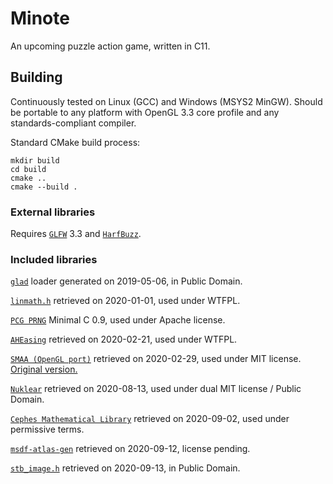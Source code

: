 # Minote
An upcoming puzzle action game, written in C11.

## Building
Continuously tested on Linux (GCC) and Windows (MSYS2 MinGW). Should be
portable to any platform with OpenGL 3.3 core profile and any
standards-compliant compiler.

Standard CMake build process:
```
mkdir build
cd build
cmake ..
cmake --build .
```

### External libraries
Requires [`GLFW`](https://www.glfw.org/) 3.3 and
[`HarfBuzz`](http://harfbuzz.org/).

### Included libraries
[`glad`](https://glad.dav1d.de/) loader generated on 2019-05-06, in
Public Domain.

[`linmath.h`](https://github.com/datenwolf/linmath.h) retrieved on
2020-01-01, used under WTFPL.

[`PCG PRNG`](https://www.pcg-random.org/) Minimal C 0.9, used under Apache
license.

[`AHEasing`](https://github.com/warrenm/AHEasing) retrieved on 2020-02-21, used
under WTFPL.

[`SMAA (OpenGL port)`](https://github.com/turol/smaaDemo) retrieved on
2020-02-29, used under MIT license.
[Original version.](https://www.iryoku.com/smaa/)

[`Nuklear`](https://github.com/Immediate-Mode-UI/Nuklear) retrieved on
2020-08-13, used under dual MIT license / Public Domain.

[`Cephes Mathematical Library`](https://www.netlib.org/cephes) retrieved on
2020-09-02, used under permissive terms.

[`msdf-atlas-gen`](https://github.com/Chlumsky/msdf-atlas-gen) retrieved on
2020-09-12, license pending.

[`stb_image.h`](https://github.com/nothings/stb/blob/master/stb_image.h)
retrieved on 2020-09-13, in Public Domain.